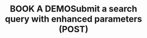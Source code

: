 ---
title: BOOK A DEMOSubmit a search query with enhanced parameters (POST)
excerpt: >
  Enhanced search endpoint with additional parameters for more granular control
  over search behavior.

  Submit a new search query using POST with JSON body. Uses LangGraph for
  processing with configurable options.

  This endpoint always returns results immediately (synchronous).
api:
  file: psearch-agent API Docs.yaml
  operationId: post_v2-search
hidden: false
icon: 😀
next:
  pages:
    - title: BOOK A DEMO
      type: link
      url: https://calendly.com/all_pearch/hrachik-and-jerry-15min
---